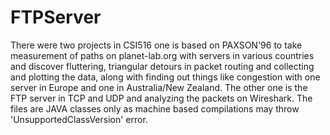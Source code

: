 # FTPServer
There were two projects in CSI516 one is based on PAXSON'96 to take measurement of paths on planet-lab.org with servers in various countries and discover fluttering, triangular detours in packet routing and collecting and plotting the data, along with finding out things like congestion with one server in Europe and one in Australia/New Zealand. The other one is the FTP server in TCP and UDP and analyzing the packets on Wireshark.
The files are JAVA classes only as machine based compilations may throw 'UnsupportedClassVersion' error.
